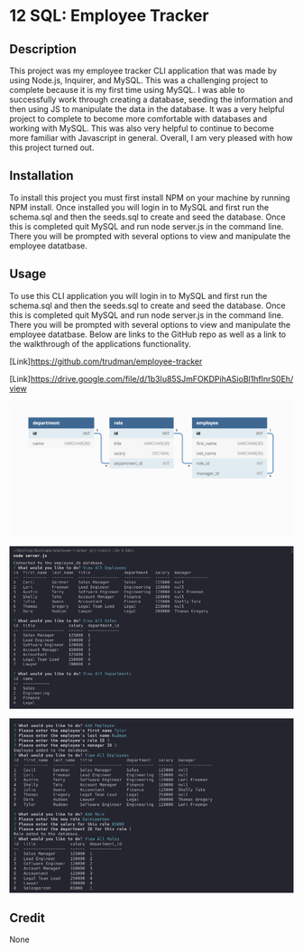 # 12 SQL: Employee Tracker

## Description

This project was my employee tracker CLI application that was made by using Node.js, Inquirer, and MySQL. This was a challenging project to complete because it is my first time using MySQL. I was able to successfully work through creating a database, seeding the information and then using JS to manipulate the data in the database. It was a very helpful project to complete to become more comfortable with databases and working with MySQL. This was also very helpful to continue to become more familiar with Javascript in general. Overall, I am very pleased with how this project turned out.

## Installation

To install this project you must first install NPM on your machine by running NPM install. Once installed you will login in to MySQL and first run the schema.sql and then the seeds.sql to create and seed the database. Once this is completed quit MySQL and run node server.js in the command line. There you will be prompted with several options to view and manipulate the employee datatbase.

## Usage

To use this CLI application you will login in to MySQL and first run the schema.sql and then the seeds.sql to create and seed the database. Once this is completed quit MySQL and run node server.js in the command line. There you will be prompted with several options to view and manipulate the employee datatbase. Below are links to the GitHub repo as well as a link to the walkthrough of the applications functionality.

[Link]https://github.com/trudman/employee-tracker

[Link]https://drive.google.com/file/d/1b3Iu85SJmFOKDPihASioBl1hfInrS0Eh/view

![Screenshot](/Assets/12-sql-homework-demo-01.png)

![Screenshot](/Assets/Screenshot%202023-01-25%20at%205.29.49%20PM.png)

![Screenshot](/Assets/Screenshot%202023-01-25%20at%205.30.22%20PM.png)

## Credit

None
